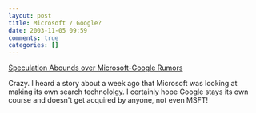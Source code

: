 ```yaml
---
layout: post
title: Microsoft / Google?
date: 2003-11-05 09:59
comments: true
categories: []
---
```

<a title="Speculation Abounds over Microsoft-Google Rumors" href="http://www.newsfactor.com/perl/story/22608.html">Speculation Abounds over Microsoft-Google Rumors</a>

Crazy. I heard a story about a week ago that Microsoft was looking at making its own search technololgy. I certainly hope Google stays its own course and doesn't get acquired by anyone, not even MSFT!
